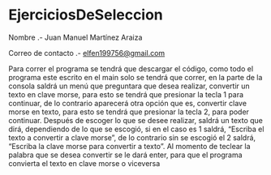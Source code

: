 # EjerciciosDeSeleccion

Nombre .-  Juan Manuel Martínez Araiza

Correo de contacto .- elfen199756@gmail.com


Para correr el programa se tendrá que descargar el código, como todo el programa este escrito en el main solo se tendrá que correr, en la parte de la consola saldrá un menú que preguntara que desea realizar, convertir un texto en clave morse, para esto se tendrá que presionar la tecla 1 para continuar, de lo contrario aparecerá otra opción que es, convertir clave morse en texto, para esto se tendrá que presionar la tecla 2, para poder continuar.
Después de escoger lo que se desee realizar, saldrá un texto que dirá, dependiendo de lo que se escogió, si en el caso es 1 saldrá, “Escriba el texto a convertir a clave morse”, de lo contrario sin se escogió el 2 saldrá, “Escriba la clave morse para convertir a texto”.
Al momento de teclear la palabra que se desea convertir se le dará enter, para que el programa convierta el texto en clave morse o viceversa 



